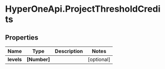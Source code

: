 # HyperOneApi.ProjectThresholdCredits

## Properties
Name | Type | Description | Notes
------------ | ------------- | ------------- | -------------
**levels** | **[Number]** |  | [optional] 


